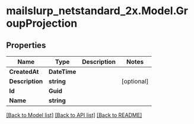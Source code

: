 # mailslurp_netstandard_2x.Model.GroupProjection

## Properties

Name | Type | Description | Notes
------------ | ------------- | ------------- | -------------
**CreatedAt** | **DateTime** |  | 
**Description** | **string** |  | [optional] 
**Id** | **Guid** |  | 
**Name** | **string** |  | 

[[Back to Model list]](../README#documentation-for-models) [[Back to API list]](../README#documentation-for-api-endpoints) [[Back to README]](../README)

